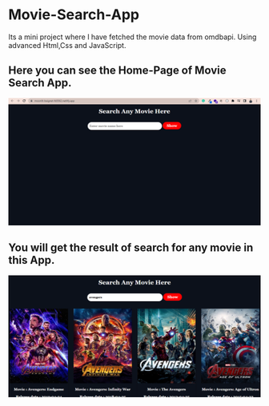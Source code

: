 # Movie-Search-App
Its a mini project where I have fetched the movie data from omdbapi. Using advanced Html,Css and JavaScript.

<h2>Here you can see the Home-Page of Movie Search App.</h2>
<img src="image/moviessearch-home.png"/>
<br>

<h2>You will get the result of search for any movie in this App.</h2>
<img src="image/moviessearch.png"/>

